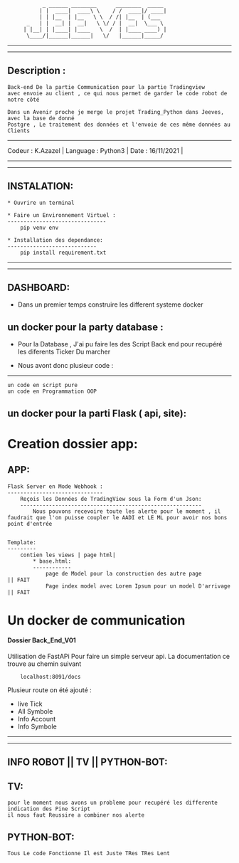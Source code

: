 		       _ ______ ________      ________  _____ 
		      | |  ____|  ____\ \    / /  ____|/ ____|
		      | | |__  | |__   \ \  / /| |__  | (___  
		  _   | |  __| |  __|   \ \/ / |  __|  \___ \ 
		 | |__| | |____| |____   \  /  | |____ ____) |
		  \____/|______|______|   \/   |______|_____/ 
		                                              
________________________________________________________________________________________________
________________________________________________________________________________________________

Description : 
-------------
	Back-end De la partie Communication pour la partie Tradingview
	avec envoie au client , ce qui nous permet de garder le code robot de notre côté
	
	Dans un Avenir proche je merge le projet Trading_Python dans Jeeves, avec la base de donné 
	Postgre , Le traitement des données et l'envoie de ces même données au Clients
-----------------------
Codeur   : K.Azazel   |
Language : Python3    |
Date     : 16/11/2021 |
________________________________________________________________________________________________
________________________________________________________________________________________________

INSTALATION:
-----------
	* Ouvrire un terminal 
	
	* Faire un Environnement Virtuel :
	-------------------------------
		pip venv env

	* Installation des dependance:
	----------------------------
		pip install requirement.txt


________________________________________________________________________________________________
________________________________________________________________________________________________

DASHBOARD:
----------
* Dans un premier temps construire les different systeme docker 



un docker pour la party database :
----------------------------------
* Pour la Database , J'ai pu faire les des Script Back end pour recupéré les diferents Ticker Du marcher

* Nous avont donc plusieur code :
-------------------------------
	un code en script pure 
	un code en Programmation OOP


un docker pour la parti Flask ( api, site):
-------------------------------------------
	
Creation dossier app:
=====================
APP:
----
	Flask Server en Mode Webhook :
	------------------------------
		Reçois les Données de TradingView sous la Form d'un Json:
		---------------------------------------------------------
			Nous pouvons recevoire toute les alerte pour le moment , il faudrait que l'on puisse coupler le AADI et LE ML pour avoir nos bons point d'entrée


	Template:
	---------
		contien les views | page html|
			* base.html:
			------------
				page de Model pour la construction des autre page 				|| FAIT 
				Page index model avec Lorem Ipsum pour un model D'arrivage		|| FAIT 





# Un docker de communication 

#### Dossier Back_End_V01
Utilisation de FastAPi Pour faire un simple serveur api. La documentation ce trouve au chemin suivant 

		localhost:8091/docs

Plusieur route on été ajouté : 
* live Tick
* All Symbole
* Info Account
* Info Symbole
________________________________________________________________________________________________
________________________________________________________________________________________________

INFO ROBOT || TV || PYTHON-BOT:
-------------------------------

TV:
---
	pour le moment nous avons un probleme pour recupéré les differente indication des Pine Script
	il nous faut Reussire a combiner nos alerte

PYTHON-BOT:
-----------
	Tous Le code Fonctionne Il est Juste TRes TRes Lent 